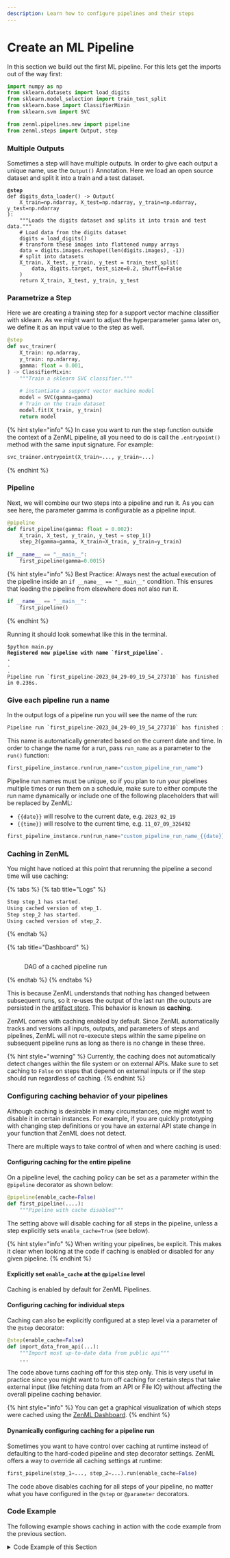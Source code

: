 ```yaml
---
description: Learn how to configure pipelines and their steps
---
```


# Create an ML Pipeline

In this section we build out the first ML pipeline. For this lets get the imports out of the way first:

```python
import numpy as np
from sklearn.datasets import load_digits
from sklearn.model_selection import train_test_split
from sklearn.base import ClassifierMixin
from sklearn.svm import SVC

from zenml.pipelines.new import pipeline
from zenml.steps import Output, step
```

### Multiple Outputs

Sometimes a step will have multiple outputs. In order to give each output a unique name, use the `Output()` Annotation. Here we load an open source dataset and split it into a train and a test dataset.

<pre class="language-python"><code class="lang-python"><strong>@step
</strong>def digits_data_loader() -> Output(
    X_train=np.ndarray, X_test=np.ndarray, y_train=np.ndarray, y_test=np.ndarray
):
    """Loads the digits dataset and splits it into train and test data."""
    # Load data from the digits dataset
    digits = load_digits()
    # transform these images into flattened numpy arrays
    data = digits.images.reshape((len(digits.images), -1))
    # split into datasets
    X_train, X_test, y_train, y_test = train_test_split(
        data, digits.target, test_size=0.2, shuffle=False
    )
    return X_train, X_test, y_train, y_test
</code></pre>

### Parametrize a Step

Here we are creating a training step for a support vector machine classifier with sklearn. As we might want to adjust the hyperparameter `gamma` later on, we define it as an input value to the step as well.

```python
@step
def svc_trainer(
    X_train: np.ndarray,
    y_train: np.ndarray,
    gamma: float = 0.001,
) -> ClassifierMixin:
    """Train a sklearn SVC classifier."""
    
    # instantiate a support vector machine model    
    model = SVC(gamma=gamma)
    # Train on the train dataset
    model.fit(X_train, y_train)
    return model
```

{% hint style="info" %}
In case you want to run the step function outside the context of a ZenML pipeline, all you need to do is call the `.entrypoint()` method with the same input signature. For example:

```python
svc_trainer.entrypoint(X_train=..., y_train=...)
```
{% endhint %}

### Pipeline

Next, we will combine our two steps into a pipeline and run it. As you can see here, the parameter gamma is configurable as a pipeline input.&#x20;

```python
@pipeline
def first_pipeline(gamma: float = 0.002):
    X_train, X_test, y_train, y_test = step_1()
    step_2(gamma=gamma, X_train=X_train, y_train=y_train)
    
if __name__ == "__main__":
    first_pipeline(gamma=0.0015)
```

{% hint style="info" %}
Best Practice: Always nest the actual execution of the pipeline inside an `if __name__ == "__main__"` condition. This ensures that loading the pipeline from elsewhere does not also run it.

```python
if __name__ == "__main__":
    first_pipeline()
```
{% endhint %}

Running it should look somewhat like this in the terminal.

<pre class="language-sh" data-line-numbers><code class="lang-sh">$python main.py
<strong>Registered new pipeline with name `first_pipeline`.
</strong>.
.
.
Pipeline run `first_pipeline-2023_04_29-09_19_54_273710` has finished in 0.236s.
</code></pre>

### Give each pipeline run a name

In the output logs of a pipeline run you will see the name of the run:

```bash
Pipeline run `first_pipeline-2023_04_29-09_19_54_273710` has finished in 0.236s.
```

This name is automatically generated based on the current date and time. In order to change the name for a run, pass `run_name` as a parameter to the `run()` function:

```python
first_pipeline_instance.run(run_name="custom_pipeline_run_name")
```

Pipeline run names must be unique, so if you plan to run your pipelines multiple times or run them on a schedule, make sure to either compute the run name dynamically or include one of the following placeholders that will be replaced by ZenML:

* `{{date}}` will resolve to the current date, e.g. `2023_02_19`
* `{{time}}` will resolve to the current time, e.g. `11_07_09_326492`

```python
first_pipeline_instance.run(run_name="custom_pipeline_run_name_{{date}}_{{time}}")
```

### Caching in ZenML

You might have noticed at this point that rerunning the pipeline a second time will use caching:

{% tabs %}
{% tab title="Logs" %}
```bash
Step step_1 has started.
Using cached version of step_1.
Step step_2 has started.
Using cached version of step_2.
```
{% endtab %}

{% tab title="Dashboard" %}
<figure><img src="../../.gitbook/assets/cached_run_dashboard.png" alt=""><figcaption><p>DAG of a cached pipeline run</p></figcaption></figure>
{% endtab %}
{% endtabs %}

This is because ZenML understands that nothing has changed between subsequent runs, so it re-uses the output of the last run (the outputs are persisted in the [artifact store](broken-reference/). This behavior is known as **caching**.

ZenML comes with caching enabled by default. Since ZenML automatically tracks and versions all inputs, outputs, and parameters of steps and pipelines, ZenML will not re-execute steps within the same pipeline on subsequent pipeline runs as long as there is no change in these three.

{% hint style="warning" %}
Currently, the caching does not automatically detect changes within the file system or on external APIs. Make sure to set caching to `False` on steps that depend on external inputs or if the step should run regardless of caching.
{% endhint %}

### Configuring caching behavior of your pipelines

Although caching is desirable in many circumstances, one might want to disable it in certain instances. For example, if you are quickly prototyping with changing step definitions or you have an external API state change in your function that ZenML does not detect.

There are multiple ways to take control of when and where caching is used:

#### Configuring caching for the entire pipeline

On a pipeline level, the caching policy can be set as a parameter within the `@pipeline` decorator as shown below:

```python
@pipeline(enable_cache=False)
def first_pipeline(....):
    """Pipeline with cache disabled"""
```

The setting above will disable caching for all steps in the pipeline, unless a step explicitly sets `enable_cache=True` (see below).

{% hint style="info" %}
When writing your pipelines, be explicit. This makes it clear when looking at the code if caching is enabled or disabled for any given pipeline.
{% endhint %}

#### Explicitly set `enable_cache` at the `@pipeline` level

Caching is enabled by default for ZenML Pipelines.&#x20;

#### Configuring caching for individual steps

Caching can also be explicitly configured at a step level via a parameter of the `@step` decorator:

```python
@step(enable_cache=False)
def import_data_from_api(...):
    """Import most up-to-date data from public api"""
    ...
```

The code above turns caching off for this step only. This is very useful in practice since you might want to turn off caching for certain steps that take external input (like fetching data from an API or File IO) without affecting the overall pipeline caching behavior.

{% hint style="info" %}
You can get a graphical visualization of which steps were cached using the [ZenML Dashboard](broken-reference/).
{% endhint %}

#### Dynamically configuring caching for a pipeline run

Sometimes you want to have control over caching at runtime instead of defaulting to the hard-coded pipeline and step decorator settings. ZenML offers a way to override all caching settings at runtime:

```python
first_pipeline(step_1=..., step_2=...).run(enable_cache=False)
```

The code above disables caching for all steps of your pipeline, no matter what you have configured in the `@step` or `@parameter` decorators.

### Code Example

The following example shows caching in action with the code example from the previous section.

<details>

<summary>Code Example of this Section</summary>

```python
import numpy as np
from sklearn.datasets import load_digits
from sklearn.model_selection import train_test_split
from sklearn.base import ClassifierMixin
from sklearn.svm import SVC

from zenml.pipelines.new import pipeline
from zenml.steps import Output, step

@step
def digits_data_loader() -> Output(
    X_train=np.ndarray, X_test=np.ndarray, y_train=np.ndarray, y_test=np.ndarray
):
    """Loads the digits dataset and splits it into train and test data."""
    # Load data from the digits dataset
    digits = load_digits()
    # transform these images into flattened numpy arrays
    data = digits.images.reshape((len(digits.images), -1))
    # split into datasets
    X_train, X_test, y_train, y_test = train_test_split(
        data, digits.target, test_size=0.2, shuffle=False
    )
    return X_train, X_test, y_train, y_test
    
@step
def svc_trainer(
    gamma: float = 0.001,
    X_train: np.ndarray,
    y_train: np.ndarray,
) -> ClassifierMixin:
    """Train a sklearn SVC classifier."""
    
    # instantiate a support vector machine model    
    model = SVC(gamma=gamma)
    # Train on the train dataset
    model.fit(X_train, y_train)
    return model

@pipeline
def first_pipeline(gamma: float = 0.002):
    X_train, X_test, y_train, y_test = step_1()
    step_2(gamma=gamma, X_train, y_train)

# The pipeline is executed for the first time, so all steps are run.
first_pipeline()

# Step one will use cache, step two will rerun due to the decorator config
first_pipeline()

# Explicitely set caching to false
first_pipeline.with_option(enable_cache=False)()  # Explicitely disable the cache

```

**Expected Output Run 1:**

{% code overflow="wrap" %}
```bash
Registered pipeline first_pipeline (version 1).
Running pipeline first_pipeline on stack default (caching enabled)
Step digits_data_loader has started.
Step digits_data_loader has finished in 0.721s.
Step svc_trainer has started.
Step svc_trainer has finished in 0.172s.
Pipeline run first_pipeline-2023_04_29-10_13_02_708462 has finished in 1.717s.
Dashboard URL: http://127.0.0.1:8237/workspaces/default/pipelines/43ddd41b-aedc-4893-856d-f51eaf9a8699/runs

```
{% endcode %}

**Expected Output Run 2:**

{% code overflow="wrap" %}
```bash
Reusing registered pipeline first_pipeline (version: 1).
Running pipeline first_pipeline on stack default (caching enabled)
Step digits_data_loader has started.
Using cached version of digits_data_loader.
Step svc_trainer has started.
Using cached version of svc_trainer.
Pipeline run first_pipeline-2023_04_29-10_13_05_400797 has finished in 0.609s.
Dashboard URL: http://127.0.0.1:8237/workspaces/default/pipelines/43ddd41b-aedc-4893-856d-f51eaf9a8699/runs
```
{% endcode %}

**Expected Output Run 3:**

{% code overflow="wrap" %}
```bash
Reusing registered pipeline first_pipeline (version: 1).
Running pipeline first_pipeline on stack default (caching disabled)
Step digits_data_loader has started.
Step digits_data_loader has finished in 0.721s.
Step svc_trainer has started.
Step svc_trainer has finished in 0.226s.
Pipeline run first_pipeline-2023_04_29-10_13_06_840942 has finished in 0.942s.
Dashboard URL: http://127.0.0.1:8237/workspaces/default/pipelines/43ddd41b-aedc-4893-856d-f51eaf9a8699/runs
```
{% endcode %}

</details>
